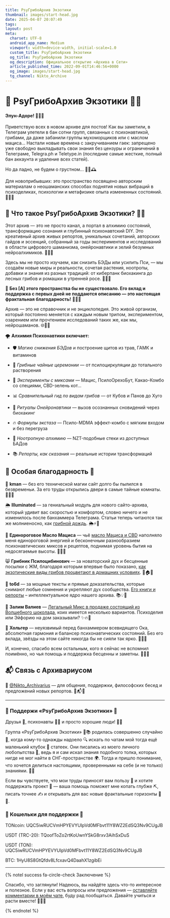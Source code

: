 ```yaml
---
title: PsyГрибоАрхив Экзотики 
thumbnail: images/start-head.jpg
date: 2025-04-07 20:07:49
tags:
layout: post
meta:
  charset: UTF-8
  android_app_name: Medium
  viewport: width=device-width, initial-scale=1.0
  custom_title: PsyГрибоАрхив Экзотики 
  og_title: PsyГрибоАрхив Экзотики 
  og_description: Официальное открытие «Архива в Сети»
  article_published_time: 2022-09-01T14:46:56+0000
  og_image: images/start-head.jpg
  tg_channel: Nikto_Archive
---
```

# 🌌 PsyГрибоАрхив Экзотики 🍄✨

#### Элун-Адоре! 🌟🍃✨

Приветствую всех в новом архиве для постов! Как вы заметили, в Телеграм улетели в бан сотни групп, связанных с психонавтикой, грибами, да даже забанили группы мухоморщиков или с маслом мациса... Настали новые времена с закручиванием гаек: запрещено уже свободно выкладывать свои знания без цензуры и ограничений в Телеграме, Telegra.ph и Teletype.in (последние самые жесткие, полный бан аккаунта и удаление всех статей).

Но да ладно, не будем о грустном... 🌿🌀🕰️

Для новоприбывших: это пространство посвящено авторским материалам о неошаманских способах поднятия новых вибраций в психоделиках, психологии и метафизике опыта измененных состояний. 🧘🌌🔮

## 🚪 Что такое PsyГрибоАрхив Экзотики? 🍄🌀

Этот архив — это не просто канал, а портал в алхимию состояний, трансформацию сознания и глубинный психонавтский DIY. Это креативный архив живых репортов, уникальных сочетаний, авторских гайдов и эссенций, собранный за годы экспериментов и исследований в области цифрового шаманизма, онейронавтики и зелий безумных нейроалхимиков. 🍄🧬✨

Здесь мы не просто изучаем, как снизить БЭДы или усилить Пси, — мы создаём новые миры и реальности, сочетая растения, ноотропы, добавки и знания из разных традиций: от киберпанк биохакинга до лесных грибов и ромашки в утренней росе. 🌸🧬🌿

🌌 **Без [А] этого пространства бы не существовало. Его вклад и поддержка с первых дней не поддаются описанию — это настоящая фрактальная благодарность!** 🚀🌌💫

Архив — это не справочник и не энциклопедия. Это живой организм, который постоянно меняется с каждым новым трипом, экспериментом, озарением или прочтением исследований таких же, как мы, нейрошаманов. 🌐🍄🌀

🌪 **Алхимия Психонавтики включает:**

- 🛡 _Магию снижения БЭДов_ и построение щитов из трав, ГАМК и витаминов
    
- 🍄 _Грибные чайные церемонии_ — от псилоциркуляции до тотального растворения
    
- 🧪 _Эксперименты с миксами_ — Мацис, ПсилоОрехоБут, Какао-Комбо со специями, CBD-зелень кот...
    
- 📊 _Сравнительный гид по видам грибов_ — от Кубов и Панов до Хуго
    
- 🔮 _Ритуалы Онейронавтики_ — вызов осознанных сновидений через биохакинг
    
- 🔥 _Формулы экстаза_ — Псило-MDMA эффект-комбо с мягким входом и без перегруза
    
- 🧬 _Ноотропную алхимию_ — NZT-подобные стеки из доступных БАДов
    
- 📚 _Репорты, как сказания_ — реальные истории трансформаций
    

## 🙏 Особая благодарность 🌟

🌟 **kman** — без его технической магии сайт долго бы пылился в безвременьи. За его труды открылись двери в самые тайные комнаты. 🚪✨🔐

🌦️ **Illuminated** — за гениальный модуль для нового сайто-архива, который удивит вас скоростью и комфортом, словно ничего и не изменилось после банхаммера Телеграма. Статьи теперь читаются так же молниеносно, как [грибной дождь](https://telegra.ph/Katalog-tovarov-09-23-2). 🌦️⚡🍄

🦄 **Единороговое Масло Мациса** — чьё [масло Мациса и CBD](https://t.me/OilMacis) наполняло меня единороговой энергией и бесконечным разнообразием психонавтических миксов и рецептов, поднимая уровень бытия на недосягаемые высоты. 🦄🌟🧪

😸 **Грибник Псилоцибинович** — за новаторский дух и бесценные посылки с ЖМ, благодаря которым впервые было показано, [как экзотические виды грибов процветают в домашних условиях](https://t.me/manager_gkk). 🍄🏠✨

📖 **to6d** — за мощные тексты и прямые доказательства, которые снимают любые сомнения и укрепляют дух сообщества. [Его книги и репорты](s) – интеллектуальное ядро нашего архива. 📚💡🧠

🍫 **Залим Валиев** — [Легальный Микс в продаже состоящий из Волшебного шоколада](https://t.me/+HLA4fDbFyTMyODQy), коих имеется несколько вариантов. Психоделия или Эйфорию на дом заказывали? ✨🔥💖

🌌 **Хольгер** — неуязвимый перед банхаммером всевидящего Ока, абсолютная гармония и балансер психонавтических состояний. Без его вклада, звёзды на этом сайте никогда бы не сияли так ярко. 🌟🔮🌌

И, конечно, спасибо всем остальным, кого я сейчас не вспомнил поимённо, но чья помощь и поддержка бесценны и заметны. 🙌🌿💖

## 📬 Связь с Архивариусом

📩 [@Nikto_Archivarius](https://t.me/Nikto_Archivarius) — для общения, поддержки, философских бесед и предложений новых репортов. 🌟📬💬

---

### 🌟 Поддержи «PsyГрибоАрхив Экзотики» 🌟

Друзья 👋, психонавты 🧠🍄 и просто хорошие люди! 🌌✨

Группа «PsyГрибоАрхив Экзотики» 🌿📚 родилась совершенно случайно 🎲, когда кому-то однажды надоело 🔍 искать по чатам мой тогда ещё маленький клубок 🧶 статеек. Они писались из моего личного любопытства 🌱, ведь я и сам искал знания подобного толка, которых нигде не мог найти в СНГ-пространстве 🌍. Тогда и пришло понимание, что хочется делиться настоящими, проверенными на себе (и не только) знаниями. 📖🔬

Если вы чувствуете, что мои труды приносят вам пользу 🙌 и хотите поддержать проект 🤲 — ваша помощь поможет мне копать глубже ⛏️, писать точнее ✍️ и открывать для вас новые фрактальные горизонты 🌈🔮.

### 🌟 Кошельки для поддержки 🌟

TONcoin: UQC5iwRUCVmHPYEVYUIpVd0MFbvt11Y8WZ2EdSQ3Nv9CUgJB

USDT (TRC-20): TQoofToZo2rtKoUwnYSkG8rxv3AihSxDuS

USDT (TON): UQC5iwRUCVmHPYEVYUIpVd0MFbvt11Y8WZ2EdSQ3Nv9CUgJB

BTC: 1HyU8S8GtQfdv8LfcxavQ4DaahX1zgibEi

---

{% notel success fa-circle-check Заключение %}

Спасибо, что заглянули! Надеюсь, вы найдёте здесь что-то интересное и полезное. Если у вас есть вопросы или предложения — [оставляйте комментарии в моём чате](https://t.me/+rqWLBHV4TrU4YzZi), буду рад пообщаться. Давайте учиться и расти вместе! 🌱💬🌟

{% endnotel %}




